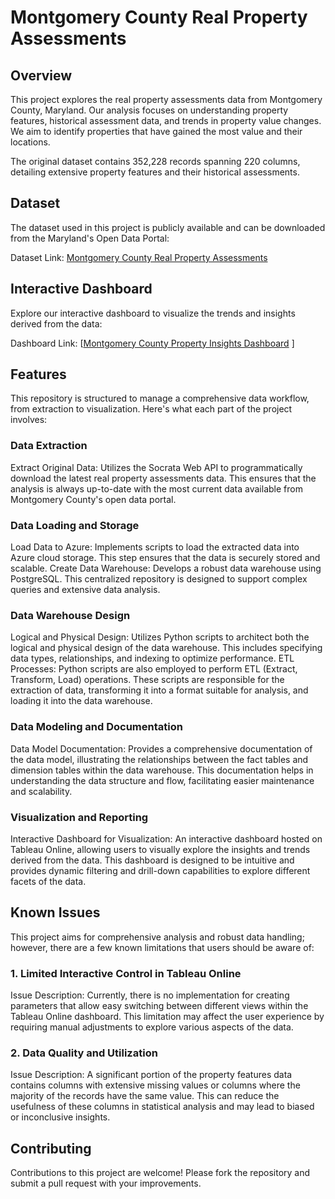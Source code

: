 # Montgomery County Real Property Assessments

## Overview
This project explores the real property assessments data from Montgomery County, Maryland. Our analysis focuses on understanding property features, historical assessment data, and trends in property value changes. We aim to identify properties that have gained the most value and their locations.

The original dataset contains 352,228 records spanning 220 columns, detailing extensive property features and their historical assessments.

## Dataset
The dataset used in this project is publicly available and can be downloaded from the Maryland's Open Data Portal:

Dataset Link: [Montgomery County Real Property Assessments](https://opendata.maryland.gov/Business-and-Economy/Montgomery-County-Real-Property-Assessments-Hidden/kb22-is2w/about_data)

## Interactive Dashboard
Explore our interactive dashboard to visualize the trends and insights derived from the data:

Dashboard Link: [[Montgomery County Property Insights Dashboard](https://public.tableau.com/views/md_property/bydwellingtype?:language=en-US&publish=yes&:sid=&:display_count=n&:origin=viz_share_link)
]
## Features
This repository is structured to manage a comprehensive data workflow, from extraction to visualization. Here's what each part of the project involves:

### Data Extraction
Extract Original Data: Utilizes the Socrata Web API to programmatically download the latest real property assessments data. This ensures that the analysis is always up-to-date with the most current data available from Montgomery County's open data portal.

### Data Loading and Storage
Load Data to Azure: Implements scripts to load the extracted data into Azure cloud storage. This step ensures that the data is securely stored and scalable.
Create Data Warehouse: Develops a robust data warehouse using PostgreSQL. This centralized repository is designed to support complex queries and extensive data analysis.

### Data Warehouse Design
Logical and Physical Design: Utilizes Python scripts to architect both the logical and physical design of the data warehouse. This includes specifying data types, relationships, and indexing to optimize performance.
ETL Processes: Python scripts are also employed to perform ETL (Extract, Transform, Load) operations. These scripts are responsible for the extraction of data, transforming it into a format suitable for analysis, and loading it into the data warehouse.

### Data Modeling and Documentation
Data Model Documentation: Provides a comprehensive documentation of the data model, illustrating the relationships between the fact tables and dimension tables within the data warehouse. This documentation helps in understanding the data structure and flow, facilitating easier maintenance and scalability.

### Visualization and Reporting
Interactive Dashboard for Visualization: An interactive dashboard hosted on Tableau Online, allowing users to visually explore the insights and trends derived from the data. This dashboard is designed to be intuitive and provides dynamic filtering and drill-down capabilities to explore different facets of the data.


## Known Issues
This project aims for comprehensive analysis and robust data handling; however, there are a few known limitations that users should be aware of:

### 1. Limited Interactive Control in Tableau Online
Issue Description: Currently, there is no implementation for creating parameters that allow easy switching between different views within the Tableau Online dashboard. This limitation may affect the user experience by requiring manual adjustments to explore various aspects of the data.

### 2. Data Quality and Utilization
Issue Description: A significant portion of the property features data contains columns with extensive missing values or columns where the majority of the records have the same value. This can reduce the usefulness of these columns in statistical analysis and may lead to biased or inconclusive insights.


## Contributing
Contributions to this project are welcome! Please fork the repository and submit a pull request with your improvements.
